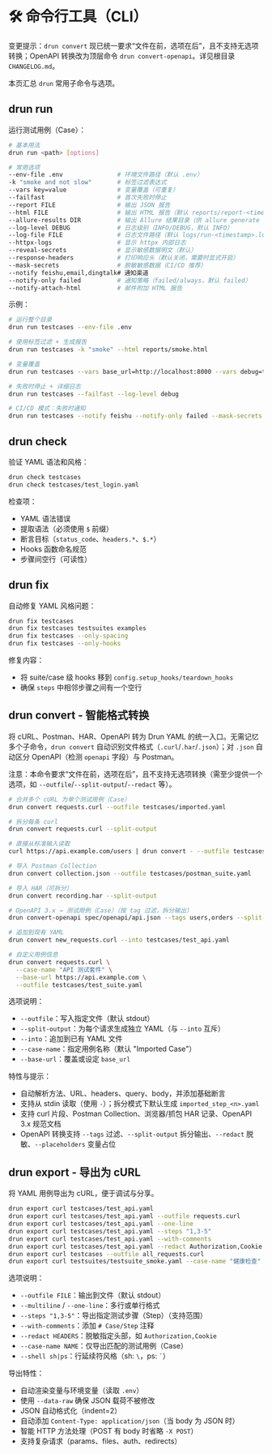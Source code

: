 # 🛠 命令行工具（CLI）

变更提示：`drun convert` 现已统一要求“文件在前，选项在后”，且不支持无选项转换；OpenAPI 转换改为顶层命令 `drun convert-openapi`。详见根目录 `CHANGELOG.md`。

本页汇总 `drun` 常用子命令与选项。

## drun run

运行测试用例（Case）：

```bash
# 基本用法
drun run <path> [options]

# 常用选项
--env-file .env               # 环境文件路径（默认 .env）
-k "smoke and not slow"       # 标签过滤表达式
--vars key=value              # 变量覆盖（可重复）
--failfast                    # 首次失败时停止
--report FILE                 # 输出 JSON 报告
--html FILE                   # 输出 HTML 报告（默认 reports/report-<timestamp>.html）
--allure-results DIR          # 输出 Allure 结果目录（供 allure generate 使用）
--log-level DEBUG             # 日志级别（INFO/DEBUG，默认 INFO）
--log-file FILE               # 日志文件路径（默认 logs/run-<timestamp>.log）
--httpx-logs                  # 显示 httpx 内部日志
--reveal-secrets              # 显示敏感数据明文（默认）
--response-headers            # 打印响应头（默认关闭，需要时显式开启）
--mask-secrets                # 脱敏敏感数据（CI/CD 推荐）
--notify feishu,email,dingtalk# 通知渠道
--notify-only failed          # 通知策略（failed/always，默认 failed）
--notify-attach-html          # 邮件附加 HTML 报告
```

示例：

```bash
# 运行整个目录
drun run testcases --env-file .env

# 使用标签过滤 + 生成报告
drun run testcases -k "smoke" --html reports/smoke.html

# 变量覆盖
drun run testcases --vars base_url=http://localhost:8000 --vars debug=true

# 失败时停止 + 详细日志
drun run testcases --failfast --log-level debug

# CI/CD 模式：失败时通知
drun run testcases --notify feishu --notify-only failed --mask-secrets
```

## drun check

验证 YAML 语法和风格：

```bash
drun check testcases
drun check testcases/test_login.yaml
```

检查项：
- YAML 语法错误
- 提取语法（必须使用 `$` 前缀）
- 断言目标（`status_code`、`headers.*`、`$.*`）
- Hooks 函数命名规范
- 步骤间空行（可读性）

## drun fix

自动修复 YAML 风格问题：

```bash
drun fix testcases
drun fix testcases testsuites examples
drun fix testcases --only-spacing
drun fix testcases --only-hooks
```

修复内容：
- 将 suite/case 级 hooks 移到 `config.setup_hooks/teardown_hooks`
- 确保 `steps` 中相邻步骤之间有一个空行

<a id="format-conversion"></a>
## drun convert - 智能格式转换

将 cURL、Postman、HAR、OpenAPI 转为 Drun YAML 的统一入口。无需记忆多个子命令，`drun convert` 自动识别文件格式（`.curl`/`.har`/`.json`）；对 `.json` 自动区分 OpenAPI（检测 `openapi` 字段）与 Postman。

注意：本命令要求“文件在前，选项在后”，且不支持无选项转换（需至少提供一个选项，如 `--outfile`/`--split-output`/`--redact` 等）。

```bash
# 合并多个 cURL 为单个测试用例（Case）
drun convert requests.curl --outfile testcases/imported.yaml

# 拆分每条 curl
drun convert requests.curl --split-output

# 直接从标准输入读取
curl https://api.example.com/users | drun convert - --outfile testcases/users.yaml

# 导入 Postman Collection
drun convert collection.json --outfile testcases/postman_suite.yaml

# 导入 HAR（可拆分）
drun convert recording.har --split-output

# OpenAPI 3.x → 测试用例（Case）（按 tag 过滤，拆分输出）
drun convert-openapi spec/openapi/api.json --tags users,orders --split-output

# 追加到现有 YAML
drun convert new_requests.curl --into testcases/test_api.yaml

# 自定义用例信息
drun convert requests.curl \
  --case-name "API 测试套件" \
  --base-url https://api.example.com \
  --outfile testcases/test_suite.yaml
```

选项说明：
- `--outfile`：写入指定文件（默认 stdout）
- `--split-output`：为每个请求生成独立 YAML（与 `--into` 互斥）
- `--into`：追加到已有 YAML 文件
- `--case-name`：指定用例名称（默认 "Imported Case"）
- `--base-url`：覆盖或设定 `base_url`

特性与提示：
- 自动解析方法、URL、headers、query、body，并添加基础断言
- 支持从 stdin 读取（使用 `-`）；拆分模式下默认生成 `imported_step_<n>.yaml`
- 支持 curl 片段、Postman Collection、浏览器/抓包 HAR 记录、OpenAPI 3.x 规范文档
- OpenAPI 转换支持 `--tags` 过滤、`--split-output` 拆分输出、`--redact` 脱敏、`--placeholders` 变量占位

## drun export - 导出为 cURL

将 YAML 用例导出为 cURL，便于调试与分享。

```bash
drun export curl testcases/test_api.yaml
drun export curl testcases/test_api.yaml --outfile requests.curl
drun export curl testcases/test_api.yaml --one-line
drun export curl testcases/test_api.yaml --steps "1,3-5"
drun export curl testcases/test_api.yaml --with-comments
drun export curl testcases/test_api.yaml --redact Authorization,Cookie
drun export curl testcases --outfile all_requests.curl
drun export curl testsuites/testsuite_smoke.yaml --case-name "健康检查"
```

选项说明：
- `--outfile FILE`：输出到文件（默认 stdout）
- `--multiline` / `--one-line`：多行或单行格式
- `--steps "1,3-5"`：导出指定测试步骤（Step）（支持范围）
- `--with-comments`：添加 `# Case/Step` 注释
- `--redact HEADERS`：脱敏指定头部，如 `Authorization,Cookie`
- `--case-name NAME`：仅导出匹配的测试用例（Case）
- `--shell sh|ps`：行延续符风格（sh: `\`，ps: `` ` ``）

导出特性：
- 自动渲染变量与环境变量（读取 `.env`）
- 使用 `--data-raw` 确保 JSON 载荷不被修改
- JSON 自动格式化（indent=2）
- 自动添加 `Content-Type: application/json`（当 body 为 JSON 时）
- 智能 HTTP 方法处理（POST 有 body 时省略 `-X POST`）
- 支持复杂请求（params、files、auth、redirects）
